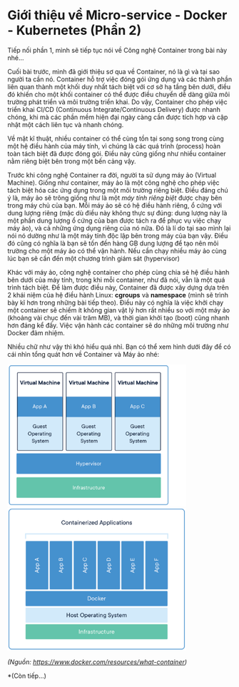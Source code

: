 # Giới thiệu về Micro-service - Docker - Kubernetes (Phần 2)

Tiếp nối phần 1, mình sẽ tiếp tục nói về Công nghệ Container trong bài này nhé...

Cuối bài trước, mình đã giới thiệu sơ qua về Container, nó là gì và tại sao người ta cần nó. Container hỗ trợ việc đóng gói ứng dụng và các thành phần liên quan thành một khối duy nhất tách biệt với cơ sở hạ tầng bên dưới, điều đó khiến cho một khối container có thể được điều chuyển dễ dàng giữa môi trường phát triển và môi trường triển khai. Do vậy, Container cho phép việc triển khai CI/CD (Continuous Integrate/Continuous Delivery) được nhanh chóng, khi mà các phần mềm hiện đại ngày càng cần được tích hợp và cập nhật một cách liên tục và nhanh chóng.

Về mặt kĩ thuật, nhiều container có thể cùng tồn tại song song trong cùng một hệ điều hành của máy tính, vì chúng là các quá trình (process) hoàn toàn tách biệt đã được đóng gói. Điều này cũng giống như nhiều container nằm riêng biệt bên trong một bến cảng vậy.

Trước khi công nghệ Container ra đời, người ta sử dụng máy ảo (Virtual Machine). Giống như container, máy ảo là một công nghệ cho phép việc tách biệt hóa các ứng dụng trong một môi trường riêng biệt. Điều đáng chú ý là, máy ảo sẽ trông giống như là một *máy tính riêng biệt* được chạy bên trong máy chủ của bạn. Mỗi máy ảo sẽ có hệ điều hành riêng, ổ cứng với dung lượng riêng (mặc dù điều này không thực sự đúng: dung lượng này là một phần dung lượng ổ cứng của bạn được tách ra để phục vụ việc chạy máy ảo), và cả những ứng dụng riêng của nó nữa. Đó là lí do tại sao mình lại nói nó dường như là một máy tính độc lập bên trong máy của bạn vậy. Điều đó cũng có nghĩa là bạn sẽ tốn đến hàng GB dung lượng để tạo nên môi trường cho một máy ảo có thể vận hành. Nếu cần chạy nhiều máy ảo cùng lúc bạn sẽ cần đến một chương trình giám sát (hypervisor)

Khác với máy ảo, công nghệ container cho phép cùng chia sẻ hệ điều hành bên dưới của máy tính, trong khi mỗi container, như đã nói, vẫn là một quá trình tách biệt. Để làm được điều này, Container đã được xây dựng dựa trên 2 khái niệm của hệ điều hành Linux: **cgroups** và **namespace** (mình sẽ trình bày kĩ hơn trong những bài tiếp theo). Điều này có nghĩa là việc khởi chạy một container sẽ chiếm ít không gian vật lý hơn rất nhiều so với một máy ảo (khoảng vài chục đến vài trăm MB), và thời gian khởi tạo (boot) cũng nhanh hơn đáng kể đấy. Việc vận hành các container sẽ do những môi trường như Docker đảm nhiệm.

Nhiều chữ như vậy thì khó hiểu quá nhỉ. Bạn có thể xem hình dưới đây để có cái nhìn tổng quát hơn về Container và Máy ảo nhé:


<p float="left">
  <img src="../images/virtual-machine.png" width="400" />
  <img src="../images/container.png" width="400" /> 
</p>

*(Nguồn: https://www.docker.com/resources/what-container)*

*(Còn tiếp...)








